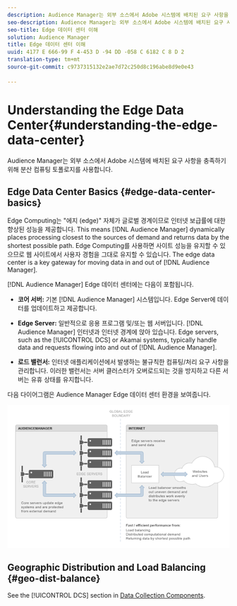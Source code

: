 ```yaml
---
description: Audience Manager는 외부 소스에서 Adobe 시스템에 배치된 요구 사항을 충족하기 위해 분산 컴퓨팅 토폴로지를 사용합니다.
seo-description: Audience Manager는 외부 소스에서 Adobe 시스템에 배치된 요구 사항을 충족하기 위해 분산 컴퓨팅 토폴로지를 사용합니다.
seo-title: Edge 데이터 센터 이해
solution: Audience Manager
title: Edge 데이터 센터 이해
uuid: 4177 E 666-99 F 4-453 D -94 DD -058 C 6182 C 8 D 2
translation-type: tm+mt
source-git-commit: c9737315132e2ae7d72c250d8c196abe8d9e0e43

---
```



# Understanding the Edge Data Center{#understanding-the-edge-data-center}

Audience Manager는 외부 소스에서 Adobe 시스템에 배치된 요구 사항을 충족하기 위해 분산 컴퓨팅 토폴로지를 사용합니다.

## Edge Data Center Basics {#edge-data-center-basics}

<!-- 

c_compedge.xml

 -->

Edge Computing는 &quot;에지 (edge)&quot; 자체가 글로벌 경계이므로 인터넷 보급률에 대한 향상된 성능을 제공합니다. This means [!DNL Audience Manager] dynamically places processing closest to the sources of demand and returns data by the shortest possible path. Edge Computing를 사용하면 사이트 성능을 유지할 수 있으므로 웹 사이트에서 사용자 경험을 그대로 유지할 수 있습니다. The edge data center is a key gateway for moving data in and out of [!DNL Audience Manager].

[!DNL Audience Manager] Edge 데이터 센터에는 다음이 포함됩니다.

* **코어 서버:** 기본 [!DNL Audience Manager] 시스템입니다. Edge Server에 데이터를 업데이트하고 제공합니다.

* **Edge Server:** 일반적으로 응용 프로그램 및/또는 웹 서버입니다. [!DNL Audience Manager] 인터넷과 인터넷 경계에 앉아 있습니다. Edge servers, such as the [!UICONTROL DCS] or Akamai systems, typically handle data and requests flowing into and out of [!DNL Audience Manager].

* **로드 밸런서:** 인터넷 애플리케이션에서 발생하는 불규칙한 컴퓨팅/처리 요구 사항을 관리합니다. 이러한 밸런서는 서버 클러스터가 오버로드되는 것을 방지하고 다른 서버는 유휴 상태를 유지합니다.

다음 다이어그램은 Audience Manager Edge 데이터 센터 환경을 보여줍니다.

![](assets/edge_data_center.png)

## Geographic Distribution and Load Balancing {#geo-dist-balance}

See the [!UICONTROL DCS] section in [Data Collection Components](../../reference/system-components/components-data-collection.md).
